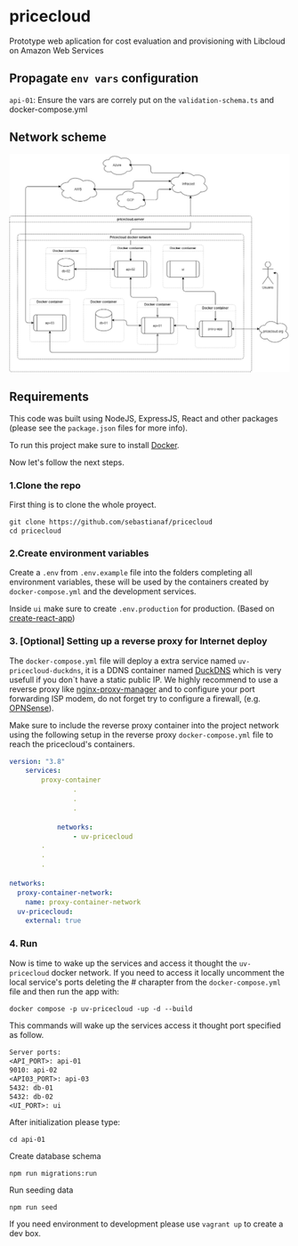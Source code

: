 # pricecloud

Prototype web aplication for cost evaluation and provisioning with Libcloud on Amazon Web Services

## Propagate `env vars` configuration

`api-01`: Ensure the vars are correly put on the `validation-schema.ts` and docker-compose.yml

## Network scheme

![network scheme](https://raw.githubusercontent.com/sebastianaf/pricecloud/dev/latex/gfx/services.drawio.png)

## Requirements

This code was built using NodeJS, ExpressJS, React and other packages (please see the `package.json` files for more info).

To run this project make sure to install [Docker](https://docs.docker.com/).

Now let's follow the next steps.

### 1.Clone the repo

First thing is to clone the whole proyect.

```shell
git clone https://github.com/sebastianaf/pricecloud
cd pricecloud
```

### 2.Create environment variables

Create a `.env` from `.env.example` file into the folders completing all environment variables, these will be used by the containers created by `docker-compose.yml` and the development services.

Inside `ui` make sure to create `.env.production` for production. (Based on [create-react-app](https://create-react-app.dev/))

### 3. [Optional] Setting up a reverse proxy for Internet deploy

The `docker-compose.yml` file will deploy a extra service named `uv-pricecloud-duckdns`, it is a DDNS container named [DuckDNS](https://www.duckdns.org) which is very usefull if you don`t have a static public IP. We highly recommend to use a reverse proxy like [nginx-proxy-manager](https://nginxproxymanager.com/) and to configure your port forwarding ISP modem, do not forget try to configure a firewall, (e.g. [OPNSense](https://opnsense.org/)).

Make sure to include the reverse proxy container into the project network using the following setup in the reverse proxy `docker-compose.yml` file to reach the pricecloud's containers.

```yml
version: "3.8"
    services:
        proxy-container
                .
                .
                .

            networks:
                - uv-pricecloud
        .
        .
        .

networks:
  proxy-container-network:
    name: proxy-container-network
  uv-pricecloud:
    external: true
```

### 4. Run

Now is time to wake up the services and access it thought the `uv-pricecloud` docker network.
If you need to access it locally uncomment the local service's ports deleting the # charapter from the `docker-compose.yml` file and then run the app with:

```shell
docker compose -p uv-pricecloud -up -d --build
```

This commands will wake up the services access it thought port specified as follow.

```
Server ports:
<API_PORT>: api-01
9010: api-02
<API03_PORT>: api-03
5432: db-01
5432: db-02
<UI_PORT>: ui
```

After initialization please type:

```shell
cd api-01
```
Create database schema
```shell
npm run migrations:run
```
Run seeding data
```shell
npm run seed
```

If you need environment to development please use `vagrant up` to create a dev box.